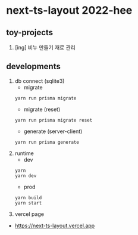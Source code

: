 # next-ts-layout 2022-hee

## toy-projects
1. [ing] 비누 만들기 재료 관리 


## developments
1. db connect (sqlite3)
    - migrate
    ```
    yarn run prisma migrate
    ```
    - migrate (reset)
    ```
    yarn run prisma migrate reset
    ```
    - generate (server-client)
    ```
    yarn run prisma generate
    ```
2. runtime
    - dev
    ```
    yarn
    yarn dev
    ```
    - prod
    ```
    yarn build
    yarn start
    ```
3. vercel page
- https://next-ts-layout.vercel.app
